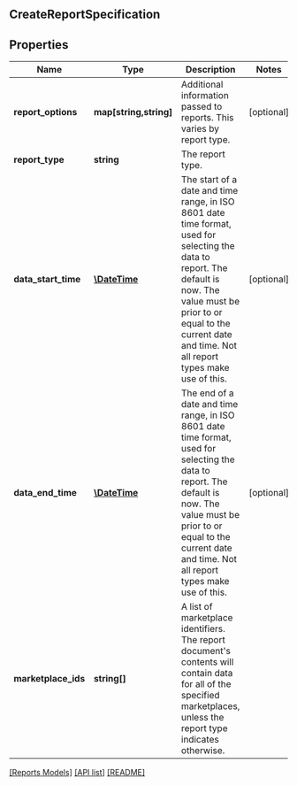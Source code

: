 ## CreateReportSpecification

## Properties

Name | Type | Description | Notes
------------ | ------------- | ------------- | -------------
**report_options** | **map[string,string]** | Additional information passed to reports. This varies by report type. | [optional]
**report_type** | **string** | The report type. |
**data_start_time** | [**\DateTime**](\DateTime.md) | The start of a date and time range, in ISO 8601 date time format, used for selecting the data to report. The default is now. The value must be prior to or equal to the current date and time. Not all report types make use of this. | [optional]
**data_end_time** | [**\DateTime**](\DateTime.md) | The end of a date and time range, in ISO 8601 date time format, used for selecting the data to report. The default is now. The value must be prior to or equal to the current date and time. Not all report types make use of this. | [optional]
**marketplace_ids** | **string[]** | A list of marketplace identifiers. The report document&#39;s contents will contain data for all of the specified marketplaces, unless the report type indicates otherwise. |

[[Reports Models]](../) [[API list]](../../Api) [[README]](../../../README.md)
